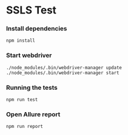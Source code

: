 # SSLS Test

### Install dependencies
```
npm install
```

### Start webdriver
```
./node_modules/.bin/webdriver-manager update
./node_modules/.bin/webdriver-manager start
```

### Running the tests
```
npm run test
```

### Open Allure report
```
npm run report
```


